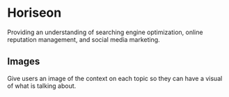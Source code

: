 # Horiseon
 Providing an understanding of searching engine optimization, online reputation management, and social media marketing.
## Images
Give users an image of the context on each topic so they can have a visual of what is talking about.


